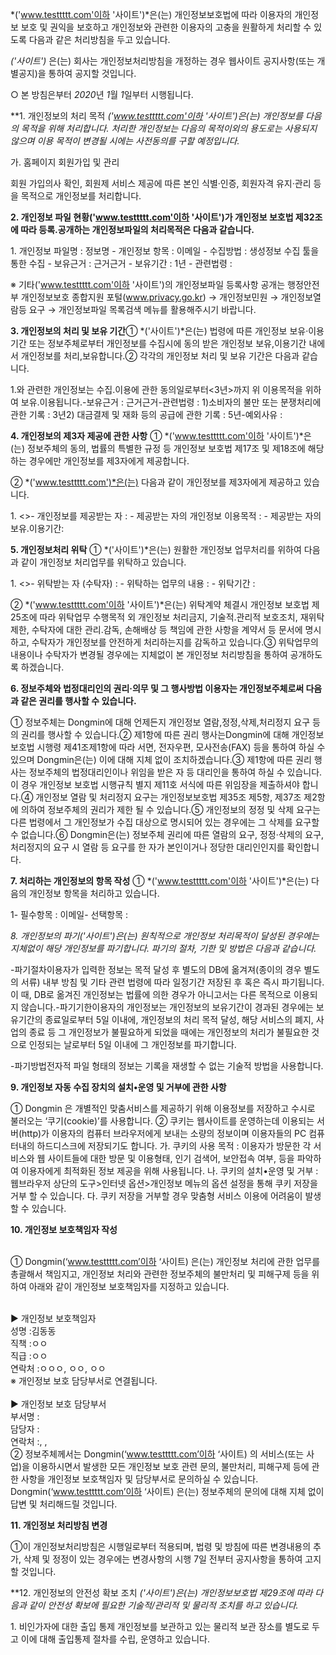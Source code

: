*('www.testtttt.com'이하 '사이트')*은(는) 개인정보보호법에 따라 이용자의
개인정보 보호 및 권익을 보호하고 개인정보와 관련한 이용자의 고충을
원활하게 처리할 수 있도록 다음과 같은 처리방침을 두고 있습니다.

*('사이트')* 은(는) 회사는 개인정보처리방침을 개정하는 경우 웹사이트
공지사항(또는 개별공지)을 통하여 공지할 것입니다.

○ 본 방침은부터 *2020*년 *1*월 *1*일부터 시행됩니다.

**1. 개인정보의 처리 목적 *('www.testtttt.com'이하 '사이트')*은(는)
개인정보를 다음의 목적을 위해 처리합니다. 처리한 개인정보는 다음의
목적이외의 용도로는 사용되지 않으며 이용 목적이 변경될 시에는 사전동의를
구할 예정입니다.**

가. 홈페이지 회원가입 및 관리

회원 가입의사 확인, 회원제 서비스 제공에 따른 본인 식별·인증, 회원자격
유지·관리 등을 목적으로 개인정보를 처리합니다.

**2. 개인정보 파일 현황('www.testtttt.com'이하 '사이트')가 개인정보
보호법 제32조에 따라 등록․공개하는 개인정보파일의 처리목적은 다음과
같습니다.**

​1. 개인정보 파일명 : 정보명 - 개인정보 항목 : 이메일 - 수집방법 :
생성정보 수집 툴을 통한 수집 - 보유근거 : 근거근거 - 보유기간 : 1년 -
관련법령 :

※ 기타('www.testtttt.com'이하 '사이트')의 개인정보파일 등록사항 공개는
행정안전부 개인정보보호 종합지원 포털(www.privacy.go.kr) → 개인정보민원
→ 개인정보열람등 요구 → 개인정보파일 목록검색 메뉴를 활용해주시기
바랍니다.

**3. 개인정보의 처리 및 보유 기간**① *('사이트')*은(는) 법령에 따른
개인정보 보유·이용기간 또는 정보주체로부터 개인정보를 수집시에 동의 받은
개인정보 보유,이용기간 내에서 개인정보를 처리,보유합니다.② 각각의
개인정보 처리 및 보유 기간은 다음과 같습니다.

1.와 관련한 개인정보는 수집.이용에 관한 동의일로부터\<3년\>까지 위
이용목적을 위하여 보유.이용됩니다.-보유근거 : 근거근거-관련법령 :
1)소비자의 불만 또는 분쟁처리에 관한 기록 : 3년2) 대금결제 및 재화 등의
공급에 관한 기록 : 5년-예외사유 :

**4. 개인정보의 제3자 제공에 관한 사항** ① *('www.testtttt.com'이하
'사이트')*은(는) 정보주체의 동의, 법률의 특별한 규정 등 개인정보 보호법
제17조 및 제18조에 해당하는 경우에만 개인정보를 제3자에게 제공합니다.

② *('www.testtttt.com')*은(는) 다음과 같이 개인정보를 제3자에게 제공하고
있습니다.

​1. \<\>- 개인정보를 제공받는 자 : - 제공받는 자의 개인정보 이용목적 : -
제공받는 자의 보유.이용기간:

**5. 개인정보처리 위탁** ① *('사이트')*은(는) 원활한 개인정보 업무처리를
위하여 다음과 같이 개인정보 처리업무를 위탁하고 있습니다.

​1. \<\>- 위탁받는 자 (수탁자) : - 위탁하는 업무의 내용 : - 위탁기간 :

② *('www.testtttt.com'이하 '사이트')*은(는) 위탁계약 체결시 개인정보
보호법 제25조에 따라 위탁업무 수행목적 외 개인정보 처리금지,
기술적․관리적 보호조치, 재위탁 제한, 수탁자에 대한 관리․감독, 손해배상
등 책임에 관한 사항을 계약서 등 문서에 명시하고, 수탁자가 개인정보를
안전하게 처리하는지를 감독하고 있습니다.③ 위탁업무의 내용이나 수탁자가
변경될 경우에는 지체없이 본 개인정보 처리방침을 통하여 공개하도록
하겠습니다.

**6. 정보주체와 법정대리인의 권리·의무 및 그 행사방법 이용자는
개인정보주체로써 다음과 같은 권리를 행사할 수 있습니다.**

① 정보주체는 Dongmin에 대해 언제든지 개인정보 열람,정정,삭제,처리정지
요구 등의 권리를 행사할 수 있습니다.② 제1항에 따른 권리 행사는Dongmin에
대해 개인정보 보호법 시행령 제41조제1항에 따라 서면, 전자우편,
모사전송(FAX) 등을 통하여 하실 수 있으며 Dongmin은(는) 이에 대해 지체
없이 조치하겠습니다.③ 제1항에 따른 권리 행사는 정보주체의 법정대리인이나
위임을 받은 자 등 대리인을 통하여 하실 수 있습니다. 이 경우 개인정보
보호법 시행규칙 별지 제11호 서식에 따른 위임장을 제출하셔야 합니다.④
개인정보 열람 및 처리정지 요구는 개인정보보호법 제35조 제5항, 제37조
제2항에 의하여 정보주체의 권리가 제한 될 수 있습니다.⑤ 개인정보의 정정
및 삭제 요구는 다른 법령에서 그 개인정보가 수집 대상으로 명시되어 있는
경우에는 그 삭제를 요구할 수 없습니다.⑥ Dongmin은(는) 정보주체 권리에
따른 열람의 요구, 정정·삭제의 요구, 처리정지의 요구 시 열람 등 요구를 한
자가 본인이거나 정당한 대리인인지를 확인합니다.

**7. 처리하는 개인정보의 항목 작성** ① *('www.testtttt.com'이하
'사이트')*은(는) 다음의 개인정보 항목을 처리하고 있습니다.

1- 필수항목 : 이메일- 선택항목 :

**8. 개인정보의 파기*('사이트')*은(는) 원칙적으로 개인정보 처리목적이
달성된 경우에는 지체없이 해당 개인정보를 파기합니다. 파기의 절차, 기한
및 방법은 다음과 같습니다.**

-파기절차이용자가 입력한 정보는 목적 달성 후 별도의 DB에 옮겨져(종이의
경우 별도의 서류) 내부 방침 및 기타 관련 법령에 따라 일정기간 저장된 후
혹은 즉시 파기됩니다. 이 때, DB로 옮겨진 개인정보는 법률에 의한 경우가
아니고서는 다른 목적으로 이용되지 않습니다.-파기기한이용자의 개인정보는
개인정보의 보유기간이 경과된 경우에는 보유기간의 종료일로부터 5일
이내에, 개인정보의 처리 목적 달성, 해당 서비스의 폐지, 사업의 종료 등 그
개인정보가 불필요하게 되었을 때에는 개인정보의 처리가 불필요한 것으로
인정되는 날로부터 5일 이내에 그 개인정보를 파기합니다.

-파기방법전자적 파일 형태의 정보는 기록을 재생할 수 없는 기술적 방법을
사용합니다.

**9. 개인정보 자동 수집 장치의 설치•운영 및 거부에 관한 사항**

① Dongmin 은 개별적인 맞춤서비스를 제공하기 위해 이용정보를 저장하고
수시로 불러오는 ‘쿠기(cookie)’를 사용합니다. ② 쿠키는 웹사이트를
운영하는데 이용되는 서버(http)가 이용자의 컴퓨터 브라우저에게 보내는
소량의 정보이며 이용자들의 PC 컴퓨터내의 하드디스크에 저장되기도 합니다.
가. 쿠키의 사용 목적 : 이용자가 방문한 각 서비스와 웹 사이트들에 대한
방문 및 이용형태, 인기 검색어, 보안접속 여부, 등을 파악하여 이용자에게
최적화된 정보 제공을 위해 사용됩니다. 나. 쿠키의 설치•운영 및 거부 :
웹브라우저 상단의 도구\>인터넷 옵션\>개인정보 메뉴의 옵션 설정을 통해
쿠키 저장을 거부 할 수 있습니다. 다. 쿠키 저장을 거부할 경우 맞춤형
서비스 이용에 어려움이 발생할 수 있습니다.

**10. 개인정보 보호책임자 작성**

\
 ① Dongmin(‘www.testtttt.com’이하 ‘사이트) 은(는) 개인정보 처리에 관한
업무를 총괄해서 책임지고, 개인정보 처리와 관련한 정보주체의 불만처리 및
피해구제 등을 위하여 아래와 같이 개인정보 보호책임자를 지정하고
있습니다.

\
▶ 개인정보 보호책임자 \
성명 :김동동\
직책 :ㅇㅇ\
직급 :ㅇㅇ\
연락처 :ㅇㅇㅇ, ㅇㅇ, ㅇㅇ\
※ 개인정보 보호 담당부서로 연결됩니다.\
 \
▶ 개인정보 보호 담당부서\
부서명 :\
담당자 :\
연락처 :, , \
② 정보주체께서는 Dongmin(‘www.testtttt.com’이하 ‘사이트) 의 서비스(또는
사업)을 이용하시면서 발생한 모든 개인정보 보호 관련 문의, 불만처리,
피해구제 등에 관한 사항을 개인정보 보호책임자 및 담당부서로 문의하실 수
있습니다. Dongmin(‘www.testtttt.com’이하 ‘사이트) 은(는) 정보주체의
문의에 대해 지체 없이 답변 및 처리해드릴 것입니다.

**11. 개인정보 처리방침 변경**

①이 개인정보처리방침은 시행일로부터 적용되며, 법령 및 방침에 따른
변경내용의 추가, 삭제 및 정정이 있는 경우에는 변경사항의 시행 7일 전부터
공지사항을 통하여 고지할 것입니다.

**12. 개인정보의 안전성 확보 조치 *('사이트')*은(는) 개인정보보호법
제29조에 따라 다음과 같이 안전성 확보에 필요한 기술적/관리적 및 물리적
조치를 하고 있습니다.**

​1. 비인가자에 대한 출입 통제 개인정보를 보관하고 있는 물리적 보관
장소를 별도로 두고 이에 대해 출입통제 절차를 수립, 운영하고 있습니다.
